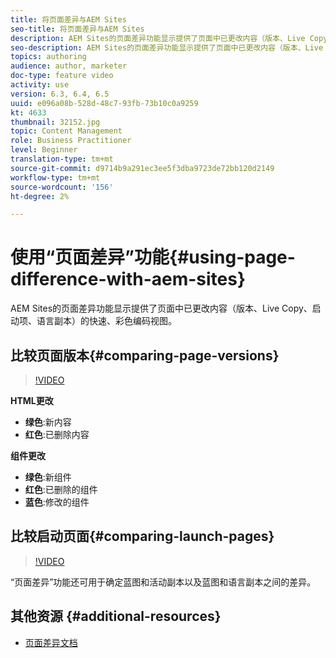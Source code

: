```yaml
---
title: 将页面差异与AEM Sites
seo-title: 将页面差异与AEM Sites
description: AEM Sites的页面差异功能显示提供了页面中已更改内容（版本、Live Copy、启动项、语言副本）的快速、彩色编码视图。
seo-description: AEM Sites的页面差异功能显示提供了页面中已更改内容（版本、Live Copy、启动项、语言副本）的快速、彩色编码视图。
topics: authoring
audience: author, marketer
doc-type: feature video
activity: use
version: 6.3, 6.4, 6.5
uuid: e096a08b-528d-48c7-93fb-73b10c0a9259
kt: 4633
thumbnail: 32152.jpg
topic: Content Management
role: Business Practitioner
level: Beginner
translation-type: tm+mt
source-git-commit: d9714b9a291ec3ee5f3dba9723de72bb120d2149
workflow-type: tm+mt
source-wordcount: '156'
ht-degree: 2%

---
```



# 使用“页面差异”功能{#using-page-difference-with-aem-sites}

AEM Sites的页面差异功能显示提供了页面中已更改内容（版本、Live Copy、启动项、语言副本）的快速、彩色编码视图。

## 比较页面版本{#comparing-page-versions}

>[!VIDEO](https://video.tv.adobe.com/v/32152?quality=9&learn=on)

**HTML更改**

* **绿色**:新内容
* **红色**:已删除内容

**组件更改**

* **绿色**:新组件
* **红色**:已删除的组件
* **蓝色**:修改的组件

## 比较启动页面{#comparing-launch-pages}

>[!VIDEO](https://video.tv.adobe.com/v/17746/?quality=9&learn=on)

“页面差异”功能还可用于确定蓝图和活动副本以及蓝图和语言副本之间的差异。

## 其他资源 {#additional-resources}

* [页面差异文档](https://docs.adobe.com/content/help/en/experience-manager-65/authoring/siteandpage/page-diff.html)
